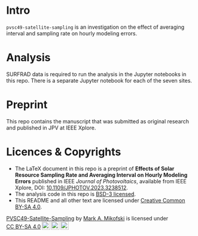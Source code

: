 # Intro
`pvsc49-satellite-sampling` is an investigation on the effect of averaging interval and sampling rate on hourly modeling errors.

# Analysis
SURFRAD data is required to run the analysis in the Jupyter notebooks in this repo. There is a separate Jupyter notebook for each of the seven sites.

# Preprint
This repo contains the manuscript that was submitted as original research and published in JPV at IEEE Xplore.

# Licences & Copyrights
* The LaTeX document in this repo is a preprint of **Effects of Solar Resource Sampling Rate and Averaging Interval on Hourly Modeling Errors** published in IEEE _Journal of Photovoltaics_, available from IEEE Xplore, DOI: [10.1109/JPHOTOV.2023.3238512](https:/doi.org/10.1109/JPHOTOV.2023.3238512).
* The analysis code in this repo is [BSD-3 licensed](https://github.com/mikofski/pvsc49-satellite-sampling/blob/main/LICENSE).
* This README and all other text are licensed under [Creative Common BY-SA 4.0](http://creativecommons.org/licenses/by-sa/4.0/).



<p xmlns:cc="http://creativecommons.org/ns#" xmlns:dct="http://purl.org/dc/terms/"><a property="dct:title" rel="cc:attributionURL" href="https://github.com/mikofski/pvsc49-satellite-sampling">PVSC49-Satellite-Sampling</a> by <a rel="cc:attributionURL dct:creator" property="cc:attributionName" href="https://mikofski.github.io/">Mark A. Mikofski</a> is licensed under <a href="http://creativecommons.org/licenses/by-sa/4.0/?ref=chooser-v1" target="_blank" rel="license noopener noreferrer" style="display:inline-block;">CC BY-SA 4.0<img style="height:22px!important;margin-left:3px;vertical-align:text-bottom;" src="https://mirrors.creativecommons.org/presskit/icons/cc.svg?ref=chooser-v1"><img style="height:22px!important;margin-left:3px;vertical-align:text-bottom;" src="https://mirrors.creativecommons.org/presskit/icons/by.svg?ref=chooser-v1"><img style="height:22px!important;margin-left:3px;vertical-align:text-bottom;" src="https://mirrors.creativecommons.org/presskit/icons/sa.svg?ref=chooser-v1"></a></p>
